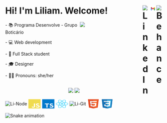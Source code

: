 <h1>Hi! I'm Liliam. Welcome!
<a href="https://www.behance.net/liliamsolive" target="_blank"><img align="right" alt="Behance" width="22px" src="https://cdn.jsdelivr.net/gh/devicons/devicon/icons/behance/behance-original.svg" />
<a href="mailto:liliamoliveira13@gmail.com" target="_blank"><img align="right" alt="LinkedIn" width="22px" src="https://github.com/timche/gmail-desktop/blob/main/media/icon.svg" />
<a href="https://www.linkedin.com/in/liliamoliveira" target="_blank"><img align="right" alt="LinkedIn" width="22px" src="https://cdn.jsdelivr.net/gh/devicons/devicon/icons/linkedin/linkedin-original.svg"> </a>
</h1> 

<div>
<img align="right" src="https://user-images.githubusercontent.com/89716594/187804412-e4cd5b00-2a90-4cca-b628-f1b36d4519dd.png" width="200">
 <p align="left"> - 📚 Programa Desenvolve - Grupo Boticário</p>
 <p align="left"> - 💻 Web development</p>
 <p align="left"> - 🚀 Full Stack student</p>
 <p align="left"> - 🎓 Designer</p>
 <p align="left"> - 👩🏽 Pronouns: she/her</p>
</div>

<br>
<div align="center">
  <a href="https://github.com/liliamso"></a>
  <img height="140em" src="https://github-readme-stats.vercel.app/api?username=liliamso&show_icons=true&theme=omni&include_all_commits=true&count_private=true"/>
  <img height="140em" src="https://github-readme-stats.vercel.app/api/top-langs/?username=liliamso&layout=compact&langs_count=7&theme=omni"/>
</div>
<br>
<div style="display:inline_block">
  <img align="center" alt="Li-Node" height="30" width="40" src="https://cdn.jsdelivr.net/gh/devicons/devicon/icons/nodejs/nodejs-original.svg" >
  <img align="center" alt="Li-Js" height="30" width="40" src="https://raw.githubusercontent.com/devicons/devicon/master/icons/javascript/javascript-plain.svg">
  <img align="center" alt="Li-Ts" height="30" width="40" src="https://raw.githubusercontent.com/devicons/devicon/master/icons/typescript/typescript-plain.svg">
  <img align="center" alt="Li-React" height="30" width="40" src="https://raw.githubusercontent.com/devicons/devicon/master/icons/react/react-original.svg">
  <img align="center" alt="Li-Git" height="30" width="40" src="https://cdn.jsdelivr.net/gh/devicons/devicon/icons/git/git-original.svg">
  <img align="center" alt="Li-HTML" height="30" width="40" src="https://raw.githubusercontent.com/devicons/devicon/master/icons/html5/html5-original.svg">
  <img align="center" alt="Li-CSS" height="30" width="40" src="https://raw.githubusercontent.com/devicons/devicon/master/icons/css3/css3-original.svg">

![Snake animation](https://github.com/liliamso/liliamso/blob/output/github-contribution-grid-snake.svg)
 
 </div>



